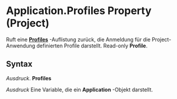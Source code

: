 
# Application.Profiles Property (Project)

Ruft eine  **[Profiles](92ae9d1a-ea4d-1814-1655-f0798f4b18d0.md)** -Auflistung zurück, die Anmeldung für die Project-Anwendung definierten Profile darstellt. Read-only **Profile**.


## Syntax

 _Ausdruck_. **Profiles**

 _Ausdruck_ Eine Variable, die ein **Application** -Objekt darstellt.

